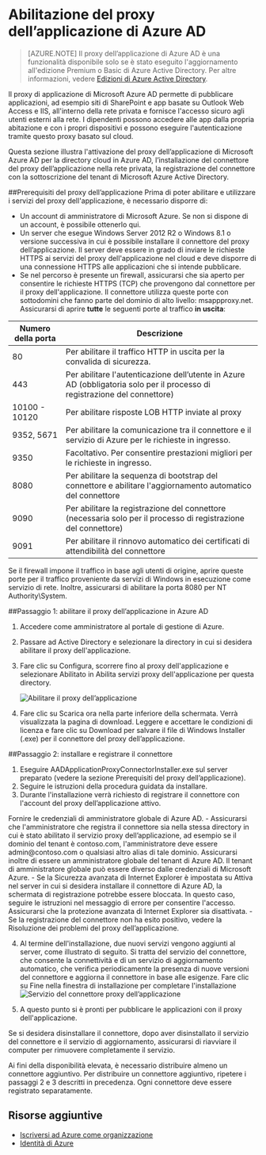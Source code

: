 <properties
	pageTitle="Abilitazione del proxy dell’applicazione di Azure AD"
	description="Viene illustrato come iniziare a utilizzare il proxy dell'applicazione di AD Azure."
	services="active-directory"
	documentationCenter=""
	authors="rkarlin"
	manager="terrylan"
	editor=""/>

<tags
	ms.service="active-directory"
	ms.workload="identity"
	ms.tgt_pltfrm="na"
	ms.devlang="na"
	ms.topic="hero-article"
	ms.date="07/07/2015"
	ms.author="rkarlin"/>

# Abilitazione del proxy dell’applicazione di Azure AD
> [AZURE.NOTE] Il proxy dell’applicazione di Azure AD è una funzionalità disponibile solo se è stato eseguito l'aggiornamento all'edizione Premium o Basic di Azure Active Directory. Per altre informazioni, vedere [Edizioni di Azure Active Directory](https://msdn.microsoft.com/library/azure/dn532272.aspx).

Il proxy di applicazione di Microsoft Azure AD permette di pubblicare applicazioni, ad esempio siti di SharePoint e app basate su Outlook Web Access e IIS, all'interno della rete privata e fornisce l'accesso sicuro agli utenti esterni alla rete. I dipendenti possono accedere alle app dalla propria abitazione e con i propri dispositivi e possono eseguire l'autenticazione tramite questo proxy basato sul cloud.

Questa sezione illustra l'attivazione del proxy dell’applicazione di Microsoft Azure AD per la directory cloud in Azure AD, l’installazione del connettore del proxy dell’applicazione nella rete privata, la registrazione del connettore con la sottoscrizione del tenant di Microsoft Azure Active Directory.

##Prerequisiti del proxy dell’applicazione
Prima di poter abilitare e utilizzare i servizi del proxy dell'applicazione, è necessario disporre di:

- Un account di amministratore di Microsoft Azure. Se non si dispone di un account, è possibile ottenerlo qui.
- Un server che esegue Windows Server 2012 R2 o Windows 8.1 o versione successiva in cui è possibile installare il connettore del proxy dell’applicazione. Il server deve essere in grado di inviare le richieste HTTPS ai servizi del proxy dell'applicazione nel cloud e deve disporre di una connessione HTTPS alle applicazioni che si intende pubblicare. 
- Se nel percorso è presente un firewall, assicurarsi che sia aperto per consentire le richieste HTTPS (TCP) che provengono dal connettore per il proxy dell'applicazione. Il connettore utilizza queste porte con sottodomini che fanno parte del dominio di alto livello: msappproxy.net. Assicurarsi di aprire **tutte** le seguenti porte al traffico **in uscita**:

Numero della porta | Descrizione
--- | ---
80 | Per abilitare il traffico HTTP in uscita per la convalida di sicurezza.
443 | Per abilitare l'autenticazione dell’utente in Azure AD (obbligatoria solo per il processo di registrazione del connettore)
10100 - 10120 | Per abilitare risposte LOB HTTP inviate al proxy
9352, 5671 | Per abilitare la comunicazione tra il connettore e il servizio di Azure per le richieste in ingresso.
9350 | Facoltativo. Per consentire prestazioni migliori per le richieste in ingresso.
8080 | Per abilitare la sequenza di bootstrap del connettore e abilitare l'aggiornamento automatico del connettore
9090 | Per abilitare la registrazione del connettore (necessaria solo per il processo di registrazione del connettore)
9091 | Per abilitare il rinnovo automatico dei certificati di attendibilità del connettore
 
Se il firewall impone il traffico in base agli utenti di origine, aprire queste porte per il traffico proveniente da servizi di Windows in esecuzione come servizio di rete. Inoltre, assicurarsi di abilitare la porta 8080 per NT Authority\\System.


##Passaggio 1: abilitare il proxy dell’applicazione in Azure AD
1. Accedere come amministratore al portale di gestione di Azure.
2. Passare ad Active Directory e selezionare la directory in cui si desidera abilitare il proxy dell'applicazione.
3. Fare clic su Configura, scorrere fino al proxy dell'applicazione e selezionare Abilitato in Abilita servizi proxy dell'applicazione per questa directory.

	![Abilitare il proxy dell’applicazione](http://i.imgur.com/87woFzq.png) <p>
4. Fare clic su Scarica ora nella parte inferiore della schermata. Verrà visualizzata la pagina di download. Leggere e accettare le condizioni di licenza e fare clic su Download per salvare il file di Windows Installer (.exe) per il connettore del proxy dell’applicazione. 

##Passaggio 2: installare e registrare il connettore
1. Eseguire AADApplicationProxyConnectorInstaller.exe sul server preparato (vedere la sezione Prerequisiti del proxy dell’applicazione).
2. Seguire le istruzioni della procedura guidata da installare.
3. Durante l'installazione verrà richiesto di registrare il connettore con l'account del proxy dell’applicazione attivo.
<p>Fornire le credenziali di amministratore globale di Azure AD.
- Assicurarsi che l'amministratore che registra il connettore sia nella stessa directory in cui è stato abilitato il servizio proxy dell’applicazione, ad esempio se il dominio del tenant è contoso.com, l'amministratore deve essere admin@contoso.com o qualsiasi altro alias di tale dominio. Assicurarsi inoltre di essere un amministratore globale del tenant di Azure AD. Il tenant di amministratore globale può essere diverso dalle credenziali di Microsoft Azure.
- Se la Sicurezza avanzata di Internet Explorer è impostata su Attiva nel server in cui si desidera installare il connettore di Azure AD, la schermata di registrazione potrebbe essere bloccata. In questo caso, seguire le istruzioni nel messaggio di errore per consentire l'accesso. Assicurarsi che la protezione avanzata di Internet Explorer sia disattivata.
- Se la registrazione del connettore non ha esito positivo, vedere la Risoluzione dei problemi del proxy dell’applicazione.

4. Al termine dell'installazione, due nuovi servizi vengono aggiunti al server, come illustrato di seguito. Si tratta del servizio del connettore, che consente la connettività e di un servizio di aggiornamento automatico, che verifica periodicamente la presenza di nuove versioni del connettore e aggiorna il connettore in base alle esigenze. Fare clic su Fine nella finestra di installazione per completare l'installazione ![Servizio del connettore proxy dell’applicazione](http://i.imgur.com/zsVJKOz.png) <p>
5. A questo punto si è pronti per pubblicare le applicazioni con il proxy dell'applicazione.

Se si desidera disinstallare il connettore, dopo aver disinstallato il servizio del connettore e il servizio di aggiornamento, assicurarsi di riavviare il computer per rimuovere completamente il servizio. <p>Ai fini della disponibilità elevata, è necessario distribuire almeno un connettore aggiuntivo. Per distribuire un connettore aggiuntivo, ripetere i passaggi 2 e 3 descritti in precedenza. Ogni connettore deve essere registrato separatamente.



## Risorse aggiuntive

* [Iscriversi ad Azure come organizzazione](..sign-up-organization.md)
* [Identità di Azure](..fundamentals-identity.md)

<!----HONumber=July15_HO4-->